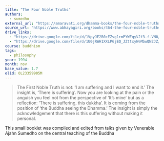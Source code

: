 ```yaml
---
title: "The Four Noble Truths"
authors:
  - sumedho
external_url: "https://amaravati.org/dhamma-books/the-four-noble-truths/"
source_url: "https://www.abhayagiri.org/books/464-the-four-noble-truths"
drive_links:
  - "https://drive.google.com/file/d/1VpyJE2B0cEZvg1rmPYWFqyVJf3-f-VN0/view?usp=drivesdk"
  - "https://drive.google.com/file/d/1U0jRWH1XXLPGjEQ_JZttxyWeMbwQN2JZ/view?usp=drivesdk"
course: buddhism
tags:
  - philosophy
year: 1994
month: nov
base_value: 1.7
olid: OL23359905M
---
```


> The First Noble Truth is not: ‘I am suffering and I want to end it.’ The insight is, ‘There is suffering’. Now you are looking at the pain or the anguish you feel not from the perspective of ‘It’s mine’ but as a reflection: ‘There is suffering, this dukkha’. It is coming from the position of ‘the Buddha seeing the Dhamma.’ The insight is simply the acknowledgement that there is this suffering without making it personal.

This small booklet was compiled and edited from talks given by Venerable Ajahn Sumedho on the central teaching of the Buddha
